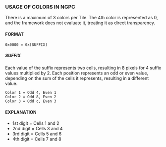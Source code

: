 ### USAGE OF COLORS IN NGPC

There is a maximum of 3 colors per Tile. The 4th color is represented as 0, and the framework does not evaluate it, treating it as direct transparency.

#### FORMAT

```
0x0000 = 0x[SUFFIX]
```

##### SUFFIX

Each value of the suffix represents two cells, resulting in 8 pixels for 4 suffix values multiplied by 2. Each position represents an odd or even value, depending on the sum of the cells it represents, resulting in a different value.

```
Color 1 = Odd 4, Even 1
Color 2 = Odd 8, Even 2
Color 3 = Odd c, Even 3
```

#### EXPLANATION

- 1st digit = Cells 1 and 2
- 2nd digit = Cells 3 and 4
- 3rd digit = Cells 5 and 6
- 4th digit = Cells 7 and 8
